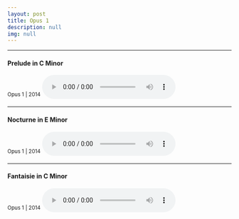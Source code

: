 ```yaml
---
layout: post
title: Opus 1
description: null
img: null
---
```


***
<sub></sub>
<h4>Prelude in C Minor</h4>
<sup>Opus 1 | 2014</sup>
<audio controls>
  <source src="http://jared-desjardins.github.io/music/prelude.mp3" type="audio/mpeg">
Your browser unfortunately does not support the audio element.
</audio>
<br>

***
<sub></sub>
<h4>Nocturne in E Minor</h4>
<sup>Opus 1 | 2014</sup>  
<audio controls>
  <source src="http://jared-desjardins.github.io/music/nocturne.mp3" type="audio/mpeg">
Your browser unfortunately does not support the audio element.
</audio>
<br>

***
<sub></sub>
<h4>Fantaisie in C Minor</h4>
<sup>Opus 1 | 2014</sup>  
<audio controls>
  <source src="http://jared-desjardins.github.io/music/fantaisie.mp3" type="audio/mpeg">
Your browser unfortunately does not support the audio element.
</audio>
